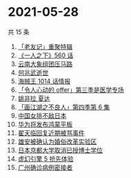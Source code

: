 # 2021-05-28

共 15 条

<!-- BEGIN -->
<!-- 最后更新时间 Fri May 28 2021 20:31:17 GMT+0800 (China Standard Time) -->

1. [「老友记」重聚特辑](https://www.zhihu.com/search?q=老友记重聚)
2. [《一人之下》560 话](https://www.zhihu.com/search?q=一人之下)
3. [云南大象组团压马路](https://www.zhihu.com/search?q=云南大象)
4. [何兆武逝世](https://www.zhihu.com/search?q=何兆武)
5. [海贼王 1014 话情报](https://www.zhihu.com/search?q=海贼王)
6. [「令人心动的 offer」第三季是医学专场](https://www.zhihu.com/search?q=令人心动的offer第三季)
7. [姚非拉 夏达](https://www.zhihu.com/search?q=姚非拉)
8. [「画江湖之不良人」第四季第 6 集](https://www.zhihu.com/search?q=画江湖之不良人第四季)
9. [中国女排不敌日本](https://www.zhihu.com/search?q=中国女排)
10. [华为将发布鸿蒙平板](https://www.zhihu.com/search?q=鸿蒙平板)
11. [翟天临回复近期被骂事件](https://www.zhihu.com/search?q=翟天临回复)
12. [雄安被确认为婚俗改革实验区](https://www.zhihu.com/search?q=雄安)
13. [日本京都大学取消已授博士学位](https://www.zhihu.com/search?q=日本京都大学)
14. [虚幻引擎 5 抢先体验](https://www.zhihu.com/search?q=虚幻引擎5)
15. [广州确诊病例密接者](https://www.zhihu.com/search?q=广州疫情)

<!-- END -->
